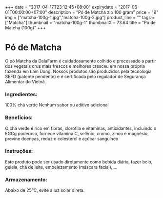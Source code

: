 +++
date = "2017-04-17T23:12:45+08:00"
expirydate = "2017-06-01T00:00:00+07:00"
description = "Pó de Matcha zip 100 gram"
price = "9"
img = ["matcha-100g-1.jpg","matcha-100g-2.jpg"]
product_line = ""
tags = ["Matcha"]
thumbnail = "matcha-100g-1"
thumbnailX = 73.64
title = "Pó de Matcha (100g)"
+++

# Pó de Matcha

O pó Matcha da DalaFarm é cuidadosamente colhido e processado a partir dos vegetais crus mais frescos e melhores
cresceu em nossa própria fazenda em Lam Dong. Nossos produtos são produzidos pela tecnologia SEFD (patente pendente) e
é certificada pelo regulador de Segurança Alimentar do Vietnã.


### Ingredientes:
100% chá verde
Nenhum sabor ou aditivo adicional

### Benefícios:
O chá verde é rico em fibras, clorofila e
vitaminas, antixidantes, incluindo o
EGCg poderoso, fornece vitamina C,
selênio, cromo, zinco e magnésio,
previne doenças, reduz o colesterol e
açúcar sanguíneo

### Instruções:
Este produto pode ser usado diretamente como
bebida diária, fazer bolo, geleia, chá de leite,
embelezamento (máscara facial), ...

### Armazenamento:
Abaixo de 25⁰C, evite a luz solar direta.
